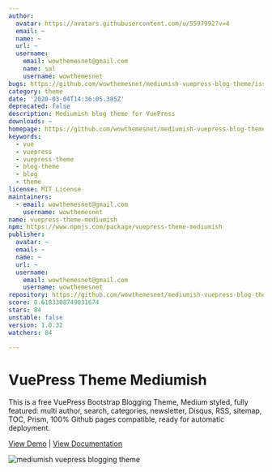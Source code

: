 ```yaml
---
author:
  avatar: https://avatars.githubusercontent.com/u/5597992?v=4
  email: ~
  name: ~
  url: ~
  username:
    email: wowthemesnet@gmail.com
    name: sal
    username: wowthemesnet
bugs: https://github.com/wowthemesnet/mediumish-vuepress-blog-theme/issues
category: theme
date: '2020-03-04T14:36:05.385Z'
deprecated: false
description: Mediumish blog theme for VuePress
downloads: ~
homepage: https://github.com/wowthemesnet/mediumish-vuepress-blog-theme#readme
keywords:
  - vue
  - vuepress
  - vuepress-theme
  - blog-theme
  - blog
  - theme
license: MIT License
maintainers:
  - email: wowthemesnet@gmail.com
    username: wowthemesnet
name: vuepress-theme-mediumish
npm: https://www.npmjs.com/package/vuepress-theme-mediumish
publisher:
  avatar: ~
  email: ~
  name: ~
  url: ~
  username:
    email: wowthemesnet@gmail.com
    username: wowthemesnet
repository: https://github.com/wowthemesnet/mediumish-vuepress-blog-theme
score: 0.6183308749031674
stars: 84
unstable: false
version: 1.0.32
watchers: 84

---
```



# VuePress Theme Mediumish

This is a free VuePress Bootstrap Blogging Theme, Medium styled, fully featured: multi author, search, categories, newsletter, Disqus, RSS, sitemap, TOC, Prism, 100% Github pages compatible, ready for automatic deployment.

[View Demo](https://wowthemesnet.github.io/vuepress-theme-mediumish/) | [View Documentation](https://bootstrapstarter.com/vuepress-theme-mediumish/)

![mediumish vuepress blogging theme](https://wowthemesnet.github.io/vuepress-theme-mediumish/assets/img/screenshot.jpg)
